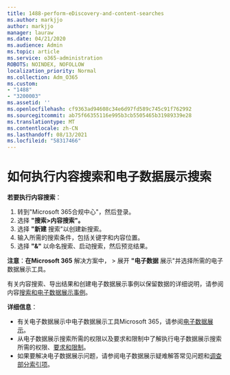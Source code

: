 ```yaml
---
title: 1488-perform-eDiscovery-and-content-searches
ms.author: markjjo
author: markjjo
manager: lauraw
ms.date: 04/21/2020
ms.audience: Admin
ms.topic: article
ms.service: o365-administration
ROBOTS: NOINDEX, NOFOLLOW
localization_priority: Normal
ms.collection: Adm_O365
ms.custom:
- "1488"
- "3200003"
ms.assetid: ''
ms.openlocfilehash: cf9363ad94608c34e6d97fd589c745c91f762992
ms.sourcegitcommit: ab75f66355116e995b3cb5505465b31989339e28
ms.translationtype: MT
ms.contentlocale: zh-CN
ms.lasthandoff: 08/13/2021
ms.locfileid: "58317466"
---
```

# <a name="how-to-perform-content-searches-and-ediscovery-searches"></a>如何执行内容搜索和电子数据展示搜索

**若要执行内容搜索**：

1. 转到"Microsoft 365合规中心"，然后登录。
2. 选择 **"搜索>内容搜索"。**
3. 选择 **"新建** 搜索"以创建新搜索。
4. 输入所需的搜索条件，包括关键字和内容位置。
5. 选择 **"&"** 以命名搜索、启动搜索，然后预览结果。

**注意**：**在Microsoft 365** 解决方案中，  >  展开 **"电子数据** 展示"并选择所需的电子数据展示工具。

有关内容搜索、导出结果和创建电子数据展示事例以保留数据的详细说明，请参阅内容[搜索](https://docs.microsoft.com/microsoft-365/compliance/content-search)[和电子数据展示事例](https://docs.microsoft.com/microsoft-365/compliance/ediscovery-cases)。

**详细信息**：

- 有关电子数据展示中电子数据展示工具Microsoft 365，请参阅[电子数据展示](https://docs.microsoft.com/microsoft-365/compliance/ediscovery)。
- 从电子数据展示搜索所需的权限以及要求和限制中了解执行电子数据展示搜索[](https://docs.microsoft.com/microsoft-365/compliance/assign-ediscovery-permissions)所需的权限、[要求和限制](https://docs.microsoft.com/microsoft-365/compliance/limits-for-content-search)。
- 如果要解决电子数据展示问题，请参阅电子数据展示疑[](https://docs.microsoft.com/microsoft-365/compliance/ediscovery-troubleshooting-common-issues)难解答常见问题和[调查部分索引项](https://docs.microsoft.com/microsoft-365/compliance/investigating-partially-indexed-items-in-ediscovery)。

